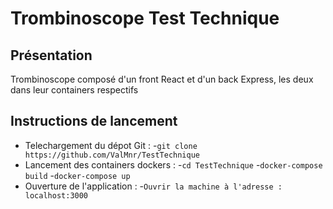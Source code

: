 # Trombinoscope Test Technique 


## Présentation 
Trombinoscope composé d'un front React et d'un back Express, les deux dans leur containers respectifs

##  Instructions de lancement

* Telechargement du dépot Git :
-`git clone https://github.com/ValMnr/TestTechnique` 
* Lancement des containers dockers : 
  -`cd TestTechnique`
  -`docker-compose build`
  -`docker-compose up`
 * Ouverture de l'application : 
  -`Ouvrir la machine à l'adresse : localhost:3000`
  
